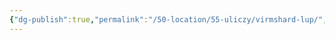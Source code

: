 ```yaml
---
{"dg-publish":true,"permalink":"/50-location/55-uliczy/virmshard-lup/","tags":["локация/улица"]}
---
```


